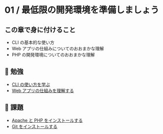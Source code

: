 # 01 / 最低限の開発環境を準備しましょう

## この章で身に付けること

* CLI の基本的な使い方
* Web アプリの仕組みについてのおおまかな理解
* PHP の開発環境についてのおおまかな理解

## :book: 勉強

* [CLI の使い方を学ぶ](cli.md)
* [Web アプリの仕組みを理解する](webapp.md)

## :memo: 課題

* [Apache と PHP をインストールする](install.md)
* [Git をインストールする](git.md)
